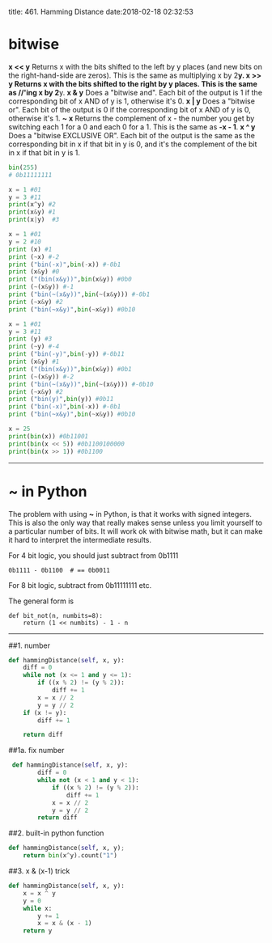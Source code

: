 title: 461. Hamming Distance
date:2018-02-18 02:32:53

# bitwise
**x << y**
Returns x with the bits shifted to the left by y places (and new bits on the right-hand-side are zeros). This is the same as multiplying x by 2**y.
**x >> y**
Returns x with the bits shifted to the right by y places. This is the same as //'ing x by 2**y.
**x & y**
Does a "bitwise and". Each bit of the output is 1 if the corresponding bit of x AND of y is 1, otherwise it's 0.
**x | y**
Does a "bitwise or". Each bit of the output is 0 if the corresponding bit of x AND of y is 0, otherwise it's 1.
**~ x**
Returns the complement of x - the number you get by switching each 1 for a 0 and each 0 for a 1. This is the same as **-x - 1**.
**x ^ y**
Does a "bitwise EXCLUSIVE OR". Each bit of the output is the same as the corresponding bit in x if that bit in y is 0, and it's the complement of the bit in x if that bit in y is 1.

```python
bin(255)
# 0b11111111

x = 1 #01
y = 3 #11
print(x^y) #2
print(x&y) #1
print(x|y)  #3

x = 1 #01
y = 2 #10
print (x) #1
print (~x) #-2
print ("bin(-x)",bin(-x)) #-0b1
print (x&y) #0
print ("(bin(x&y))",bin(x&y)) #0b0
print (~(x&y)) #-1
print ("bin(~(x&y))",bin(~(x&y))) #-0b1
print (~x&y) #2
print ("bin(~x&y)",bin(~x&y)) #0b10

x = 1 #01
y = 3 #11
print (y) #3
print (~y) #-4
print ("bin(-y)",bin(-y)) #-0b11
print (x&y) #1
print ("(bin(x&y))",bin(x&y)) #0b1
print (~(x&y)) #-2
print ("bin(~(x&y))",bin(~(x&y))) #-0b10
print (~x&y) #2
print ("bin(y)",bin(y)) #0b11
print ("bin(-x)",bin(-x)) #-0b1
print ("bin(~x&y)",bin(~x&y)) #0b10

x = 25
print(bin(x)) #0b11001
print(bin(x << 5)) #0b1100100000
print(bin(x >> 1)) #0b1100
```
- - - - 
# **~** in Python
The problem with using **~** in Python, is that it works with signed integers. This is also the only way that really makes sense unless you limit yourself to a particular number of bits. It will work ok with bitwise math, but it can make it hard to interpret the intermediate results.

For 4 bit logic, you should just subtract from 0b1111
```
0b1111 - 0b1100  # == 0b0011
```
For 8 bit logic, subtract from 0b11111111 etc.

The general form is

```
def bit_not(n, numbits=8):
    return (1 << numbits) - 1 - n
```
- - - - 


##1. number
```python
def hammingDistance(self, x, y):
    diff = 0
    while not (x <= 1 and y <= 1):
        if ((x % 2) != (y % 2)):
            diff += 1
        x = x // 2
        y = y // 2
    if (x != y):
        diff += 1  

    return diff
```

##1a. fix number
```python
 def hammingDistance(self, x, y):
        diff = 0
        while not (x < 1 and y < 1):
            if ((x % 2) != (y % 2)):
                diff += 1
            x = x // 2
            y = y // 2
        return diff
```

##2. built-in python function
```python
def hammingDistance(self, x, y);
    return bin(x^y).count("1")
```

##3. x & (x-1) trick
```python
def hammingDistance(self, x, y):
    x = x ^ y
    y = 0
    while x:
        y += 1
        x = x & (x - 1)
    return y
```
